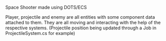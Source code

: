 Space Shooter made using DOTS/ECS

Player, projectile and enemy are all entities with some component data attached to them. They are all moving and interacting with the help of the respective systems. (Projectile position being updated through a Job in ProjectileSystem.cs for example)